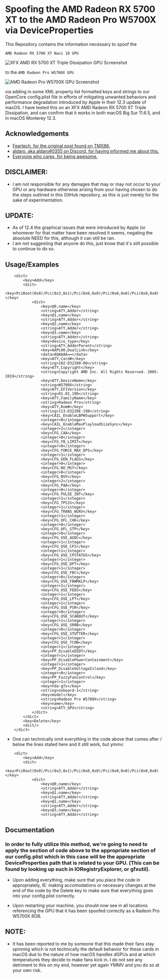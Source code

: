 # Spoofing the AMD Radeon RX 5700 XT to the AMD Radeon Pro W5700X via DeviceProperties

This Repository contains the information necessary to spoof the  
  
`AMD Radeon RX 5700 XT Navi 10 GPU`  
  
![XFX AMD RX 5700 XT Triple Dissipation GPU Screenshot](https://i.ibb.co/TWT00yC/XFXRX5700-XT-TD.png)  
    
to the `AMD Radeon Pro W5700X GPU`  
  
![AMD Radeon Pro W5700X GPU Screenshot](https://i.ibb.co/5R5d9V8/690066-radeon-pro-w5700-graphics-card-hotspot-1260w-0.png)  
  
via adding in some XML property list formatted keys and strings to our OpenCore config.plist file in efforts of mitigating unwanted behaviors and performance degradation introduced by Apple in their 12.3 update of macOS.
I have tested this on an XFX AMD Radeon RX 5700 XT Triple Dissipation, and can confirm that it works in both macOS Big Sur 11.6.5, and in macOS Monterey 12.3.  
  
## Acknowledgements

 - [Feartech, for the original post found on TMX86.](https://www.tonymacx86.com/members/feartech.877703/)
 - [aldaro, aka aldaro#0355 on Discord, for having informed me about this.]()
 - [Everyone who cares, for being awesome.](https://www.youtube.com/watch?v=daBrCsDOOtk)

## DISCLAIMER:

- I am not responsible for any damages that may or may not occur to your GPU or any hardware otherwise arising from your having chosen to do the steps outlined in this GitHub repository, as this is just merely for the sake of experimentation.

## UPDATE:

- As of 12.4 the graphical issues that were introduced by Apple (or whomever for that matter have been resolved it seems, negating the absolute NEED for this, although it can still be ran.
- I am not suggesting that anyone do this, just know that it's still possible to continue to do so.

## Usage/Examples

```<key>DeviceProperties</key>
    <dict>
        <key>Add</key>
        <dict>
            <key>PciRoot(0x0)/Pci(0x3,0x1)/Pci(0x0,0x0)/Pci(0x0,0x0)/Pci(0x0,0x0)</key>
            <dict>
                <key>@0,name</key>
                <string>ATY,Adder</string>
                <key>@1,name</key>
                <string>ATY,Adder</string>
                <key>@2,name</key>
                <string>ATY,Adder</string>
                <key>@3,name</key>
                <string>ATY,Adder</string>
                <key>device_type</key>
                <string>ATY,AdderParent</string>
                <key>AAPL00,DualLink</key>
                <data>AQAAAA==</data>
                <key>ATY,Card#</key>
                <string>102-D32200-00</string>
                <key>ATY,Copyright</key>
                <string>Copyright AMD Inc. All Rights Reserved. 2005-2019</string>
                <key>ATY,DeviceName</key>
                <string>W5700X</string>
                <key>ATY,EFIVersion</key>
                <string>01.01.190</string>
                <key>ATY,FamilyName</key>
                <string>Radeon Pro</string>
                <key>ATY,Rom#</key>
                <string>113-D3220E-190</string>
                <key>CAIL_EnableLBPWSupport</key>
                <integer>0</integer>
                <key>CAIL_EnableMaxPlayloadSizeSync</key>
                <integer>1</integer>
                <key>CFG_CAA</key>
                <integer>0</integer>
                <key>CFG_FB_LIMIT</key>
                <integer>0</integer>
                <key>CFG_FORCE_MAX_DPS</key>
                <integer>1</integer>
                <key>CFG_GEN_FLAGS</key>
                <integer>0</integer>
                <key>CFG_NO_MST</key>
                <integer>0</integer>
                <key>CFG_NVV</key>
                <integer>2</integer>
                <key>CFG_PAA</key>
                <integer>0</integer>
                <key>CFG_PULSE_INT</key>
                <integer>1</integer>
                <key>CFG_TPS1S</key>
                <integer>1</integer>
                <key>CFG_TRANS_WSRV</key>
                <integer>1</integer>
                <key>CFG_UFL_CHK</key>
                <integer>0</integer>
                <key>CFG_UFL_STP</key>
                <integer>0</integer>
                <key>CFG_USE_AGDC</key>
                <integer>1</integer>
                <key>CFG_USE_CP2</key>
                <integer>1</integer>
                <key>CFG_USE_CPSTATUS</key>
                <integer>1</integer>
                <key>CFG_USE_DPT</key>
                <integer>1</integer>
                <key>CFG_USE_FBC</key>
                <integer>0</integer>
                <key>CFG_USE_FBWRKLP</key>
                <integer>1</integer>
                <key>CFG_USE_FEDS</key>
                <integer>1</integer>
                <key>CFG_USE_LPT</key>
                <integer>1</integer>
                <key>CFG_USE_PSR</key>
                <integer>0</integer>
                <key>CFG_USE_SCANOUT</key>
                <integer>1</integer>
                <key>CFG_USE_SRRB</key>
                <integer>0</integer>
                <key>CFG_USE_STUTTER</key>
                <integer>1</integer>
                <key>CFG_USE_TCON</key>
                <integer>1</integer>
                <key>PP_DisableDIDT</key>
                <integer>1</integer>
                <key>PP_DisablePowerContainment</key>
                <integer>1</integer>
                <key>PP_DisableVoltageIsland</key>
                <integer>0</integer>
                <key>PP_FuzzyFanControl</key>
                <integer>1</integer>
                <key>hda-gfx</key>
                <string>onboard-1</string>
                <key>model</key>
                <string>Radeon Pro W5700X</string>
                <key>name</key>
                <string>ATY_GPU</string>
            </dict>
        </dict>
        <key>Delete</key>
        <dict/>
    </dict>
```
- One can technically omit everything in the code above that comes after / below the lines stated here and it still work, but ymmv:

```<key>DeviceProperties</key>
    <dict>
        <key>Add</key>
        <dict>
            <key>PciRoot(0x0)/Pci(0x3,0x1)/Pci(0x0,0x0)/Pci(0x0,0x0)/Pci(0x0,0x0)</key>
            <dict>
                <key>@0,name</key>
                <string>ATY,Adder</string>
                <key>@1,name</key>
                <string>ATY,Adder</string>
                <key>@2,name</key>
                <string>ATY,Adder</string>
                <key>@3,name</key>
                <string>ATY,Adder</string>
```  

## Documentation

### In order to fully utilize this method, we're going to need to apply the section of code above to the appropriate section of our config.plist which in this case will be the appropriate DeviceProperties path that is related to your GPU. (This can be found by looking up such in IORegistryExplorer, or gfxutil).

- Upon adding everything, make sure that you place the code in appropriately, IE: making accomodations or necessary changes at the end of the code by the Delete key to make sure that everything goes into your config.plist correctly.

- Upon restarting your machine, you should now see in all locations referencing the GPU that it has been spoofed correctly as a Radeon Pro W5700X 8GB.

## NOTE: 

- It has been reported to me by someone that this made their fans stay spinning which is not technically the default behavior for these cards in macOS due to the nature of how macOS handles dGPUs and at which temperatures they decide to make fans kick in. I do not see any detriment to this on my end, however yet again YMMV and you do so at your own risk.  
</p>
